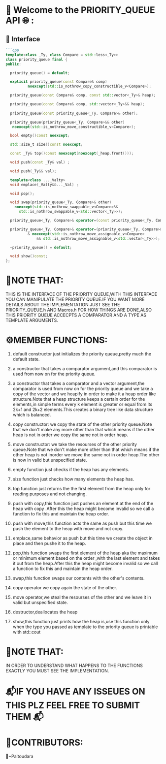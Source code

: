 # 🔗 Welcome to the PRIORITY_QUEUE API 🌐 :
## 🧩 Interface

```markdown
```cpp
template<class _Ty, class Compare = std::less<_Ty>>
class priority_queue final {
public: 

  priority_queue() = default;

  explicit priority_queue(const Compare& comp)
		  noexcept(std::is_nothrow_copy_constructible_v<Compare>);

  priority_queue(const Compare& comp, const std::vector<_Ty>& heap);

  priority_queue(const Compare& comp, std::vector<_Ty>&& heap);
	
  priority_queue(const priority_queue<_Ty, Compare>& other);

  priority_queue(priority_queue<_Ty, Compare>&& other)
   noexcept(std::is_nothrow_move_constructible_v<Compare>);

  bool empty()const noexcept;

  std::size_t size()const noexcept;

  const _Ty& top()const noexcept(noexcept(_heap.front()));

  void push(const _Ty& val) ;

  void push(_Ty&& val);

  template<class ..._Valty>
  void emplace(_Valty&&..._Val) ;

  void pop();

  void swap(priority_queue<_Ty, Compare>& other)
    noexcept(std::is_nothrow_swappable_v<Compare>&&
      std::is_nothrow_swappable_v<std::vector<_Ty>>);

  priority_queue<_Ty, Compare>& operator=(const priority_queue<_Ty, Compare>& other)& ;

  priority_queue<_Ty, Compare>& operator=(priority_queue<_Ty, Compare>&& other)
		  & noexcept(std::is_nothrow_move_assignable_v<Compare>
			  && std::is_nothrow_move_assignable_v<std::vector<_Ty>>);

  ~priority_queue() = default;

  void show()const;
};


```
# 📝NOTE THAT:
THIS IS THE INTERFACE OF THE PRIORITY QUEUE,WITH THIS INTERFACE YOU CAN MANIPULATE THE PRIORITY QUEUE.IF YOU WANT MORE DETAILS ABOUT THE IMPLEMENTATION JUST SEE THE PRIORITY_QUEUE.h AND Macros.h FOR HOW THINGS ARE DONE,ALSO THIS PRIORITY QUEUE ACCECPTS A COMPARATOR AND A TYPE AS TEMPLATE ARGUMENTS.

# ⚙️MEMBER FUNCTIONS:
1) default constructor just initializes the priority queue,pretty much the default state.

2) a constructor that takes a comparator argument,and  this comparator is used from now on for the priority queue.

3) a constructor that takes a comparator and a vector argument,the comparator is used from now on for the priority queue and we take a copy of the vector and we heapify in order to make it a heap order like structure.Note that a heap structure keeps a certain order for the elements,in simple terms every k element is greater or equal from its 2k+1 and 2k+2 elements.This creates  a binary tree like  data structure which is balanced.

4) copy constructor: we copy the state of the other priority queue.Note that we don't make any more other than that which means if the other heap is not in order we copy the same not in order heap.

5) move constructor: we take the resourses of the other priority queue.Note that we don't make more other than that which means if the other heap is not inorder we move the same not in order heap.The other
is now in valid but unspecified state.

6) empty function just checks if the heap has any elements.

7) size function just checks how many elements the heap has.

8) top function just returns the the first element from the heap only for reading purposes and not changing.

9) push with copy,this function just pushes an element at the end of the heap with copy .After this the heap might become invalid so we call a function to fix this and maintain the heap order.

10) push with move,this function acts the same as push but this time we push the element to the heap with move and not copy.

11) emplace,same behavior as push but this time we create the object in place and then pushe it to the heap.

12) pop,this function swaps the first element of the heap aka the maximum or minimum element based on the order ,with the last element and takes it out from the heap.After this the heap might become invalid so we call a function to fix this and maintain the heap order.

13) swap,this function swaps our contents with the other's contents.

14) copy operator we copy again the state of the other.

16) move operator,we steal the resourses of the other and we leave it in valid but unspecified state.

17) destructor,deallocates the heap

18) show,this function just prints how the heap is,use this function only when the type you passed as template to the priority queue is printable with std::cout
 
# 📝NOTE THAT:
IN ORDER TO UNDERSTAND WHAT HAPPENS TO THE FUNCTIONS EXACTLY YOU MUST SEE THE IMPLEMENTATION.
# 📬IF YOU HAVE ANY ISSEUES ON THIS PLZ FEEL FREE TO SUBMIT THEM 📬
# 👥CONTRIBUTORS:
🎨~Paltoudara
